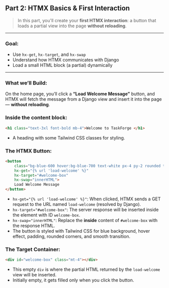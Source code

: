 ## **Part 2: HTMX Basics & First Interaction**

> In this part, you'll create your **first HTMX interaction**: a button that loads a partial view into the page **without reloading**.

---

### Goal:

* Use `hx-get`, `hx-target`, and `hx-swap`
* Understand how HTMX communicates with Django
* Load a small HTML block (a partial) dynamically

---

### What we’ll Build:

On the home page, you’ll click a **“Load Welcome Message”** button, and HTMX will fetch the message from a Django view and insert it into the page — **without reloading**.


### Inside the content block:

```html
<h1 class="text-3xl font-bold mb-4">Welcome to TaskForge </h1>
```

* A heading with some Tailwind CSS classes for styling.

### The HTMX Button:

```html
<button 
    class="bg-blue-600 hover:bg-blue-700 text-white px-4 py-2 rounded transition"
    hx-get="{% url 'load-welcome' %}" 
    hx-target="#welcome-box"
    hx-swap="innerHTML">
    Load Welcome Message
</button>
```

* `hx-get="{% url 'load-welcome' %}"`: When clicked, HTMX sends a GET request to the URL named `load-welcome` (resolved by Django).
* `hx-target="#welcome-box"`: The server response will be inserted inside the element with ID `welcome-box`.
* `hx-swap="innerHTML"`: Replace the **inside** content of `#welcome-box` with the response HTML.
* The button is styled with Tailwind CSS for blue background, hover effect, padding, rounded corners, and smooth transition.

### The Target Container:

```html
<div id="welcome-box" class="mt-4"></div>
```

* This empty `div` is where the partial HTML returned by the `load-welcome` view will be inserted.
* Initially empty, it gets filled only when you click the button.
